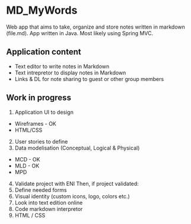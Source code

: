 # MD_MyWords
Web app that aims to take, organize and store notes written in markdown (file.md).
App written in Java. Most likely using Spring MVC.

## Application content
- Text editor to write notes in Markdown
- Text intrepretor to display notes in Markdown
- Links & DL for note sharing to guest or other group members

## Work in progress
1. Application UI to design
 - Wireframes - OK
 - HTML/CSS
2. User stories to define
3. Data modelisation (Conceptual, Logical & Physical)
 - MCD - OK
 - MLD - OK
 - MPD
4. Validate project with ENI
Then, if project validated:
5. Define needed forms
6. Visual identity (custom icons, logo, colors etc.)
7. Look into text edition online
8. Code markdown interpretor
9. HTML / CSS